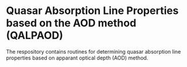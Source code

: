 # Quasar Absorption Line Properties based on the AOD method (QALPAOD)
The respository contains routines for determining quasar absorption line properties based on apparant optical depth (AOD) method.
